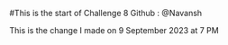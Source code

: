 #This is the start of Challenge 8
Github : @Navansh

This is the change I made on 9 September 2023 at 7 PM
